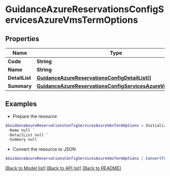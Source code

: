 # GuidanceAzureReservationsConfigServicesAzureVmsTermOptions
## Properties

Name | Type | Description | Notes
------------ | ------------- | ------------- | -------------
**Code** | **String** |  | [optional] 
**Name** | **String** |  | [optional] 
**DetailList** | [**GuidanceAzureReservationsConfigDetailList[]**](GuidanceAzureReservationsConfigDetailList.md) |  | [optional] 
**Summary** | [**GuidanceAzureReservationsConfigServicesAzureVmsSummary**](GuidanceAzureReservationsConfigServicesAzureVmsSummary.md) |  | [optional] 

## Examples

- Prepare the resource
```powershell
$GuidanceAzureReservationsConfigServicesAzureVmsTermOptions = Initialize-PSOpenAPIToolsGuidanceAzureReservationsConfigServicesAzureVmsTermOptions  -Code null `
 -Name null `
 -DetailList null `
 -Summary null
```

- Convert the resource to JSON
```powershell
$GuidanceAzureReservationsConfigServicesAzureVmsTermOptions | ConvertTo-JSON
```

[[Back to Model list]](../README.md#documentation-for-models) [[Back to API list]](../README.md#documentation-for-api-endpoints) [[Back to README]](../README.md)

